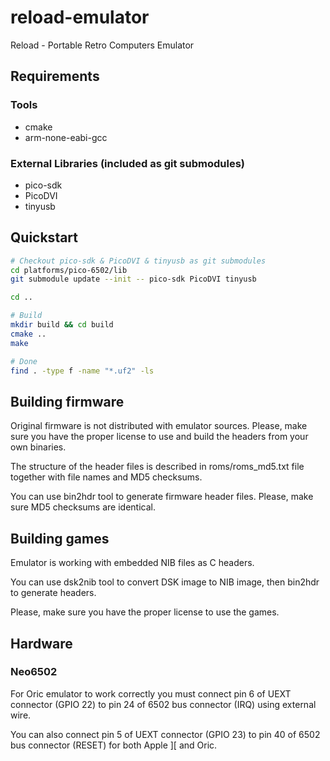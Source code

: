 # reload-emulator
Reload - Portable Retro Computers Emulator

## Requirements
### Tools
- cmake
- arm-none-eabi-gcc

### External Libraries (included as git submodules)
- pico-sdk
- PicoDVI
- tinyusb

## Quickstart 

```bash
# Checkout pico-sdk & PicoDVI & tinyusb as git submodules
cd platforms/pico-6502/lib
git submodule update --init -- pico-sdk PicoDVI tinyusb

cd ..

# Build
mkdir build && cd build
cmake ..
make

# Done
find . -type f -name "*.uf2" -ls
```

## Building firmware
Original firmware is not distributed with emulator sources. Please, make sure you have the proper license to use and build the headers from your own binaries.

The structure of the header files is described in roms/roms_md5.txt file together with file names and MD5 checksums.

You can use bin2hdr tool to generate firmware header files. Please, make sure MD5 checksums are identical.


## Building games
Emulator is working with embedded NIB files as C headers.

You can use dsk2nib tool to convert DSK image to NIB image, then bin2hdr to generate headers.

Please, make sure you have the proper license to use the games.

## Hardware
### Neo6502
For Oric emulator to work correctly you must connect pin 6 of UEXT connector (GPIO 22) to pin 24 of 6502 bus connector (IRQ) using external wire.

You can also connect pin 5 of UEXT connector (GPIO 23) to pin 40 of 6502 bus connector (RESET) for both Apple ][ and Oric.
